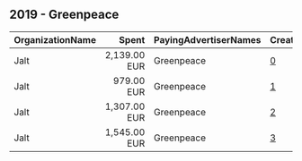 ## 2019 - Greenpeace 
|OrganizationName|Spent|PayingAdvertiserNames|CreativeUrls|Impressions|Genders|AgeBrackets|CountryCodes|BillingAddresses|CandidateBallotInformation|
|:---|---:|:---|:---|---:|:---|:---|:---|:---|:---|
|Jalt|2,139.00 EUR|Greenpeace|[0](https://www.snap.com/political-ads/asset/58437035786329005801039e375f43e0104cafd76b4dfd141a980f8a7bf7f4c6?mediaType=mp4)|1,929,656||18+|netherlands|"Krom boomssloot 22-1,Amsterdam,1011GW,NL"||
|Jalt|979.00 EUR|Greenpeace|[1](https://www.snap.com/political-ads/asset/f3b3f7987a8de2ab52265da66d6a7902b4eb8053204b62fc6c1e472378580936?mediaType=mp4)|1,335,699||21-|netherlands|"Krom boomssloot 22-1,Amsterdam,1011GW,NL"||
|Jalt|1,307.00 EUR|Greenpeace|[2](https://www.snap.com/political-ads/asset/bb9b4f83b4a9f5a6af8e6a162b49bce718fd852c3ce85464f79754c0fc9e7966?mediaType=mp4)|1,260,057||18+|netherlands|"Krom boomssloot 22-1,Amsterdam,1011GW,NL"||
|Jalt|1,545.00 EUR|Greenpeace|[3](https://www.snap.com/political-ads/asset/70714cd984be5c01297271935a824826d52571aa2d5c1da80b865d39ad2ab3a9?mediaType=mp4)|898,178||24+|netherlands|"Krom boomssloot 22-1,Amsterdam,1011GW,NL"||

